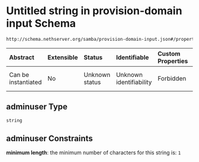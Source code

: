 # Untitled string in provision-domain input Schema

```txt
http://schema.nethserver.org/samba/provision-domain-input.json#/properties/adminuser
```



| Abstract            | Extensible | Status         | Identifiable            | Custom Properties | Additional Properties | Access Restrictions | Defined In                                                                               |
| :------------------ | :--------- | :------------- | :---------------------- | :---------------- | :-------------------- | :------------------ | :--------------------------------------------------------------------------------------- |
| Can be instantiated | No         | Unknown status | Unknown identifiability | Forbidden         | Allowed               | none                | [provision-domain-input.json*](samba/provision-domain-input.json "open original schema") |

## adminuser Type

`string`

## adminuser Constraints

**minimum length**: the minimum number of characters for this string is: `1`
